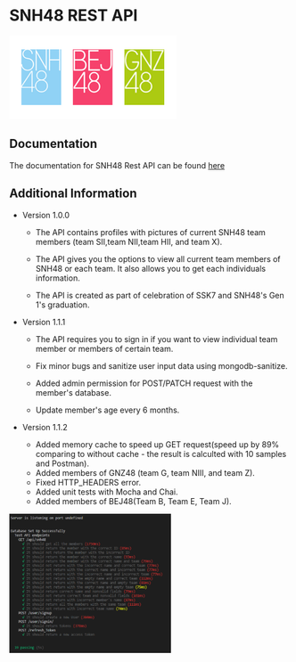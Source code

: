 <h1>SNH48 REST API</h1>
<img src="./19344-5jig442kjs.jpg" alt ="This is SNH48 logo" height="150px" />
<h2>Documentation</h2>
The documentation for SNH48 Rest API can be found <a href="https://app.swaggerhub.com/apis-docs/Duahau1/SNH48TEAM/1.1.2"> here </a> 

<h2>Additional Information</h2>

* Version 1.0.0 

  - The API contains profiles with pictures of current SNH48 team members (team SII,team NII,team HII, and team X).
  
  - The API gives you the options to view all current team members of SNH48 or each team. It also allows you to get each individuals information.
  
  - The API is created as part of celebration of SSK7 and SNH48's Gen 1's graduation.
* Version 1.1.1

  - The API requires you to sign in if you want to view individual team member or members of certain team.
  
  - Fix minor bugs and sanitize user input data using mongodb-sanitize.
  
  - Added admin permission for POST/PATCH request with the member's database.
  
  - Update member's age every 6 months.
* Version 1.1.2

  - Added memory cache to speed up GET request(speed up by 89% comparing to without cache - the result is calculted with 10 samples and Postman).
  - Added members of GNZ48 (team G, team NIII, and team Z).
  - Fixed HTTP_HEADERS error.
  - Added unit tests with Mocha and Chai.
  - Added members of BEJ48(Team B, Team E, Team J).

<img src="./mochatest.PNG" alt ="mocha&chai test results" height="250px" />


  

